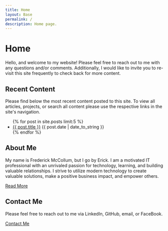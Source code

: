 ```yaml
---
title: Home
layout: Base
permalink: /
description: Home page.
---
```


# Home
Hello, and welcome to my website! Please feel free to reach out to me with any questions and/or comments. Additionally, I would like to invite you to re-visit this site frequently to check back for more content. 

## Recent Content
Please find below the most recent content posted to this site. To view all articles, projects, or search all content please use the respective links in the site's navigation.

<ul class="list-group list-group-flush pb-2">
    {% for post in site.posts limit:5 %}
        <li class="list-group-item">
            <a href="{{ post.url }}">{{ post.title }}</a> <span class="text-muted">{{ post.date | date_to_string }}</span>
        </li>
    {% endfor %}
</ul>

## About Me
My name is Frederick McCollum, but I go by Erick. I am a motivated IT
professional with an unrivaled passion for technology, learning, and building
valuable relationships. I strive to utilize modern technology to create valuable
solutions, make a positive business impact, and empower others.

[Read More](/about-me/)

## Contact Me
Please feel free to reach out to me via LinkedIn, GitHub, email, or FaceBook. 

[Contact Me](/contact-me/)